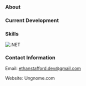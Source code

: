 ### About

### Current Development 
 
### Skills
![.NET](https://img.shields.io/badge/4.8-blue?logo=dotnet&logoColor=white&labelColor=gray)

### Contact Information
Email: ethanstafford.dev@gmail.com

Website: Ungnome.com
